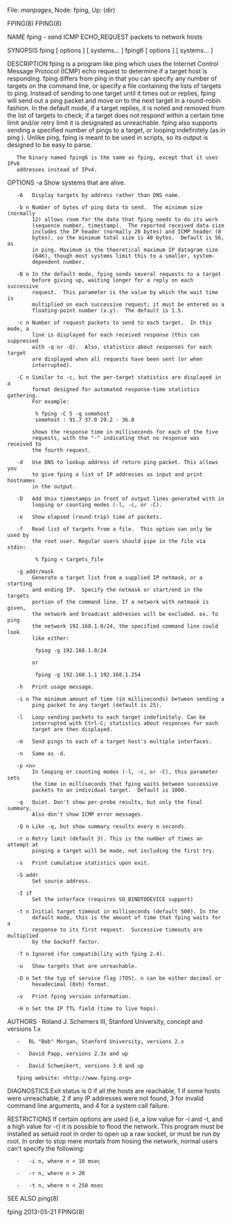 File: *manpages*,  Node: fping,  Up: (dir)

FPING(8)                                                              FPING(8)



NAME
       fping - send ICMP ECHO_REQUEST packets to network hosts

SYNOPSIS
       fping [ options ] [ systems... ] fping6 [ options ] [ systems... ]

DESCRIPTION
       fping is a program like ping which uses the Internet Control Message
       Protocol (ICMP) echo request to determine if a target host is
       responding.  fping differs from ping in that you can specify any number
       of targets on the command line, or specify a file containing the lists
       of targets to ping.  Instead of sending to one target until it times
       out or replies, fping will send out a ping packet and move on to the
       next target in a round-robin fashion.  In the default mode, if a target
       replies, it is noted and removed from the list of targets to check; if
       a target does not respond within a certain time limit and/or retry
       limit it is designated as unreachable. fping also supports sending a
       specified number of pings to a target, or looping indefinitely (as in
       ping ). Unlike ping, fping is meant to be used in scripts, so its
       output is designed to be easy to parse.

       The binary named fping6 is the same as fping, except that it uses IPv6
       addresses instead of IPv4.

OPTIONS
       -a   Show systems that are alive.

       -A   Display targets by address rather than DNS name.

       -b n Number of bytes of ping data to send.  The minimum size (normally
            12) allows room for the data that fping needs to do its work
            (sequence number, timestamp).  The reported received data size
            includes the IP header (normally 20 bytes) and ICMP header (8
            bytes), so the minimum total size is 40 bytes.  Default is 56, as
            in ping. Maximum is the theoretical maximum IP datagram size
            (64K), though most systems limit this to a smaller, system-
            dependent number.

       -B n In the default mode, fping sends several requests to a target
            before giving up, waiting longer for a reply on each successive
            request.  This parameter is the value by which the wait time is
            multiplied on each successive request; it must be entered as a
            floating-point number (x.y).  The default is 1.5.

       -c n Number of request packets to send to each target.  In this mode, a
            line is displayed for each received response (this can suppressed
            with -q or -Q).  Also, statistics about responses for each target
            are displayed when all requests have been sent (or when
            interrupted).

       -C n Similar to -c, but the per-target statistics are displayed in a
            format designed for automated response-time statistics gathering.
            For example:

             % fping -C 5 -q somehost
             somehost : 91.7 37.0 29.2 - 36.8

            shows the response time in milliseconds for each of the five
            requests, with the "-" indicating that no response was received to
            the fourth request.

       -d   Use DNS to lookup address of return ping packet. This allows you
            to give fping a list of IP addresses as input and print hostnames
            in the output.

       -D   Add Unix timestamps in front of output lines generated with in
            looping or counting modes (-l, -c, or -C).

       -e   Show elapsed (round-trip) time of packets.

       -f   Read list of targets from a file.  This option can only be used by
            the root user. Regular users should pipe in the file via stdin:

             % fping < targets_file

       -g addr/mask
            Generate a target list from a supplied IP netmask, or a starting
            and ending IP.  Specify the netmask or start/end in the targets
            portion of the command line. If a network with netmask is given,
            the network and broadcast addresses will be excluded. ex. To ping
            the network 192.168.1.0/24, the specified command line could look
            like either:

             fping -g 192.168.1.0/24

            or

             fping -g 192.168.1.1 192.168.1.254

       -h   Print usage message.

       -i n The minimum amount of time (in milliseconds) between sending a
            ping packet to any target (default is 25).

       -l   Loop sending packets to each target indefinitely. Can be
            interrupted with Ctrl-C; statistics about responses for each
            target are then displayed.

       -m   Send pings to each of a target host's multiple interfaces.

       -n   Same as -d.

       -p <n>
            In looping or counting modes (-l, -c, or -C), this parameter sets
            the time in milliseconds that fping waits between successive
            packets to an individual target.  Default is 1000.

       -q   Quiet. Don't show per-probe results, but only the final summary.
            Also don't show ICMP error messages.

       -Q n Like -q, but show summary results every n seconds.

       -r n Retry limit (default 3). This is the number of times an attempt at
            pinging a target will be made, not including the first try.

       -s   Print cumulative statistics upon exit.

       -S addr
            Set source address.

       -I if
            Set the interface (requires SO_BINDTODEVICE support)

       -t n Initial target timeout in milliseconds (default 500). In the
            default mode, this is the amount of time that fping waits for a
            response to its first request.  Successive timeouts are multiplied
            by the backoff factor.

       -T n Ignored (for compatibility with fping 2.4).

       -u   Show targets that are unreachable.

       -O n Set the typ of service flag (TOS). n can be either decimal or
            hexadecimal (0xh) format.

       -v   Print fping version information.

       -H n Set the IP TTL field (time to live hops).

AUTHORS
       ·   Roland J. Schemers III, Stanford University, concept and versions
           1.x

       ·   RL "Bob" Morgan, Stanford University, versions 2.x

       ·   David Papp, versions 2.3x and up

       ·   David Schweikert, versions 3.0 and up

       fping website: <http://www.fping.org>

DIAGNOSTICS
       Exit status is 0 if all the hosts are reachable, 1 if some hosts were
       unreachable, 2 if any IP addresses were not found, 3 for invalid
       command line arguments, and 4 for a system call failure.

RESTRICTIONS
       If certain options are used (i.e, a low value for -i and -t, and a high
       value for -r) it is possible to flood the network. This program must be
       installed as setuid root in order to open up a raw socket, or must be
       run by root. In order to stop mere mortals from hosing the network,
       normal users can't specify the following:

       ·   -i n, where n < 10 msec

       ·   -r n, where n > 20

       ·   -t n, where n < 250 msec

SEE ALSO
       ping(8)



fping                             2013-05-21                          FPING(8)
